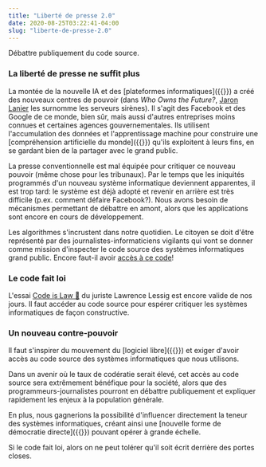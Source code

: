 ```yaml
---
title: "Liberté de presse 2.0"
date: 2020-08-25T03:22:41-04:00
slug: "liberte-de-presse-2.0"
---
```


Débattre publiquement du code source.

<!--more-->

### La liberté de presse ne suffit plus

La montée de la nouvelle IA et des [plateformes informatiques]({{<ref
direct-economy.md>}}) a créé des nouveaux centres de pouvoir (dans *Who Owns
the Future?*, <a href="http://www.jaronlanier.com/" target="_blank">Jaron
Lanier</a> les surnomme les serveurs sirènes).  Il s'agit des Facebook et des
Google de ce monde, bien sûr, mais aussi d'autres entreprises moins connues et
certaines agences gouvernementales.  Ils  utilisent l'accumulation des données
et l'apprentissage machine pour construire une [compréhension artificielle du
monde]({{<ref understanding-the-world.md>}}) qu'ils exploitent à leurs fins,
en se gardant bien de la partager avec le grand public.

La presse conventionnelle est mal équipée pour critiquer ce nouveau pouvoir
(même chose pour les tribunaux).  Par le temps que les iniquités programmés
d'un nouveau système informatique deviennent apparentes, il est trop tard: le
système est déjà adopté et revenir en arrière est très difficile (p.ex. comment
défaire Facebook?).  Nous avons besoin de mécanismes permettant de débattre en
amont, alors que les applications sont encore en cours de développement.

Les algorithmes s'incrustent dans notre quotidien. Le citoyen se doit
d'être représenté par des journalistes-informaticiens vigilants qui vont se
donner comme mission d'inspecter le code source des systèmes informatiques
grand public. Encore faut-il avoir 
<a href="/comment-aider#lois">accès à ce code</a>!

<h3 id="code-fait-loi">Le code fait loi</h3>

L'essai <a href="https://framablog.org/2010/05/22/code-is-law-lessig/"
target="_blank">Code is Law 🔗</a> du juriste Lawrence Lessig est encore valide
de nos jours.  Il faut accéder au code source pour espérer critiquer les
systèmes informatiques de façon constructive.

### Un nouveau contre-pouvoir

Il faut s'inspirer du mouvement du [logiciel libre]({{<ref fortify-democracy.md>}}) 
et exiger d'avoir accès au code source des systèmes informatiques que nous utilisons.

Dans un avenir où le taux de codératie serait élevé, cet accès au code source sera extrêmement bénéfique pour la société, 
alors que des programmeurs-journalistes pourront en débattre publiquement et expliquer rapidement les enjeux à la population générale.

En plus, nous gagnerions la possibilité d'influencer directement la teneur des systèmes informatiques, créant ainsi une [nouvelle forme de
démocratie directe]({{<ref fortify-democracy.md>}}) pouvant opérer à grande échelle.


Si le code fait loi, alors on ne peut tolérer qu'il soit écrit derrière des portes closes.





